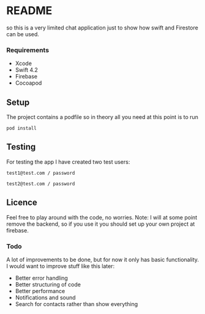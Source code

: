 # README

so this is a very limited chat application just to show how swift and Firestore can be used.

### Requirements

- Xcode
- Swift 4.2
- Firebase
- Cocoapod

## Setup

The project contains a podfile so in theory all you need at this point is to run

`pod install`

## Testing

For testing the app I have created two test users:

`test1@test.com / password`

`test2@test.com / password`

## Licence

Feel free to play around with the code, no worries. Note: I will at some point remove the backend, so if you use it you should set up your own project at firebase.

### Todo

A lot of improvements to be done, but for now it only has basic functionality. I would want to improve stuff like this later:

- Better error handling
- Better structuring of code
- Better performance
- Notifications and sound
- Search for contacts rather than show everything
